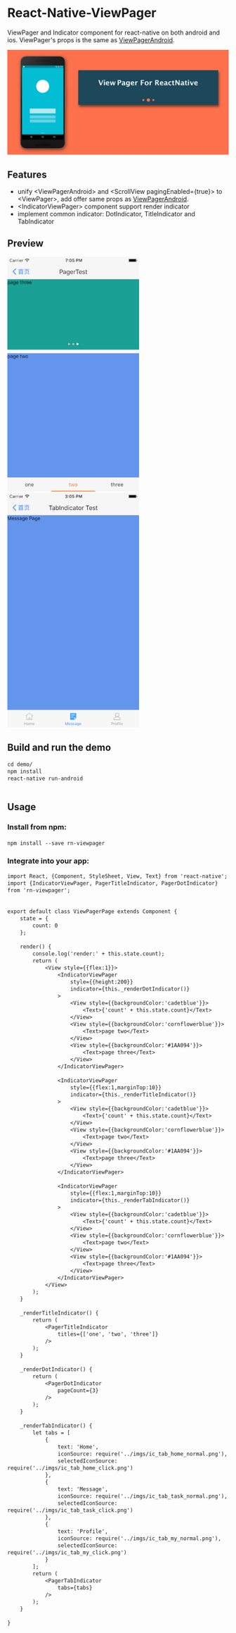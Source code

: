 # React-Native-ViewPager
ViewPager and Indicator component for react-native on both android and ios. ViewPager's props is the same as [ViewPagerAndroid](https://facebook.github.io/react-native/docs/viewpagerandroid.html#content). 

<p>
    <img src="./imgs/ad.png" width="1024">
</p>

## Features
- unify \<ViewPagerAndroid\> and \<ScrollView pagingEnabled={true}\> to \<ViewPager\>, add offer same props as [ViewPagerAndroid](https://facebook.github.io/react-native/docs/viewpagerandroid.html#content). 
- \<IndicatorViewPager\> component support render indicator
- implement common indicator: DotIndicator, TitleIndicator and TabIndicator


## Preview

<p>
    <img src="./imgs/preview.png" width="300">  
    <img src="./imgs/tabPreview.png" width="300">
</p>

## Build and run the demo

```  
cd demo/
npm install
react-native run-android
 
```

## Usage

### Install from npm:
`npm install --save rn-viewpager`

### Integrate into your app:  

```  
import React, {Component, StyleSheet, View, Text} from 'react-native';
import {IndicatorViewPager, PagerTitleIndicator, PagerDotIndicator} from 'rn-viewpager';


export default class ViewPagerPage extends Component {
    state = {
        count: 0
    };

    render() {
        console.log('render:' + this.state.count);
        return (
            <View style={{flex:1}}>
                <IndicatorViewPager
                    style={{height:200}}
                    indicator={this._renderDotIndicator()}
                >
                    <View style={{backgroundColor:'cadetblue'}}>
                        <Text>{'count' + this.state.count}</Text>
                    </View>
                    <View style={{backgroundColor:'cornflowerblue'}}>
                        <Text>page two</Text>
                    </View>
                    <View style={{backgroundColor:'#1AA094'}}>
                        <Text>page three</Text>
                    </View>
                </IndicatorViewPager>

                <IndicatorViewPager
                    style={{flex:1,marginTop:10}}
                    indicator={this._renderTitleIndicator()}
                >
                    <View style={{backgroundColor:'cadetblue'}}>
                        <Text>{'count' + this.state.count}</Text>
                    </View>
                    <View style={{backgroundColor:'cornflowerblue'}}>
                        <Text>page two</Text>
                    </View>
                    <View style={{backgroundColor:'#1AA094'}}>
                        <Text>page three</Text>
                    </View>
                </IndicatorViewPager>
                
                <IndicatorViewPager
                    style={{flex:1,marginTop:10}}
                    indicator={this._renderTabIndicator()}
                >
                    <View style={{backgroundColor:'cadetblue'}}>
                        <Text>{'count' + this.state.count}</Text>
                    </View>
                    <View style={{backgroundColor:'cornflowerblue'}}>
                        <Text>page two</Text>
                    </View>
                    <View style={{backgroundColor:'#1AA094'}}>
                        <Text>page three</Text>
                    </View>
                </IndicatorViewPager>
            </View>
        );
    }

    _renderTitleIndicator() {
        return (
            <PagerTitleIndicator
                titles={['one', 'two', 'three']}
            />
        );
    }

    _renderDotIndicator() {
        return (
            <PagerDotIndicator
                pageCount={3}
            />
        );
    }
    
    _renderTabIndicator() {
        let tabs = [
            {
                text: 'Home',
                iconSource: require('../imgs/ic_tab_home_normal.png'),
                selectedIconSource: require('../imgs/ic_tab_home_click.png')
            },
            {
                text: 'Message',
                iconSource: require('../imgs/ic_tab_task_normal.png'),
                selectedIconSource: require('../imgs/ic_tab_task_click.png')
            },
            {
                text: 'Profile',
                iconSource: require('../imgs/ic_tab_my_normal.png'),
                selectedIconSource: require('../imgs/ic_tab_my_click.png')
            }
        ];
        return (
            <PagerTabIndicator
                tabs={tabs}
            />
        );
    }

}
```